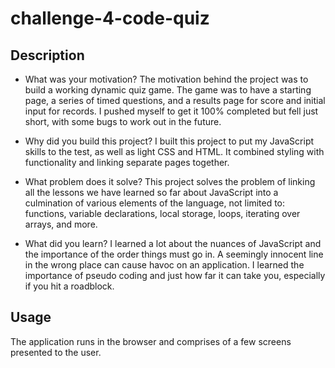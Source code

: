 # challenge-4-code-quiz

## Description

- What was your motivation?
  The motivation behind the project was to build a working dynamic quiz game. The game was to have a starting page, a series of timed questions, and a results page for score and initial input for records. I pushed myself to get it 100% completed but fell just short, with some bugs to work out in the future.

- Why did you build this project?
  I built this project to put my JavaScript skills to the test, as well as light CSS and HTML. It combined styling with functionality and linking separate pages together.

- What problem does it solve?
  This project solves the problem of linking all the lessons we have learned so far about JavaScript into a culmination of various elements of the language, not limited to: functions, variable declarations, local storage, loops, iterating over arrays, and more.

- What did you learn?
  I learned a lot about the nuances of JavaScript and the importance of the order things must go in. A seemingly innocent line in the wrong place can cause havoc on an application.
  I learned the importance of pseudo coding and just how far it can take you, especially if you hit a roadblock.

## Usage

The application runs in the browser and comprises of a few screens presented to the user.
